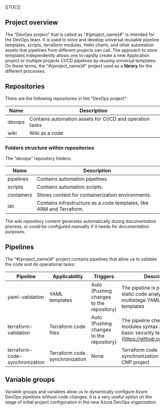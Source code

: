 [[_TOC_]]

## Project overview

The "DevOps project" that is called as "#{project_name}#" is intended for the DevOps team. It is used to store and develop universal reusable pipeline templates, scripts, terraform modules, Helm charts, and other automation assets that pipelines from different projects can call. The approach to store templates independently allows one to rapidly create a new Application project or multiple projects CI/CD pipelines by reusing universal templates. On these terms, the "#{project_name}#" project used as a **library** for the different processes.

## Repositories

There are the following repositories in the "DevOps project":

|Name    | Description    | 
|--      |--              |
| devops | Contains automation assets for CI/CD and operation tasks |
| wiki   | Wiki as a code |


### Folders structure within repositories

The "devops" repository folders:

| Name | Description |
|--|--|
| pipelines | Contains automation pipelines. |
| scripts | Contains automation scripts. |
| containers | Stores content for containerization environments. |
| iac | Contains infrastructure as a code templates, like ARM and Terraform. |

The wiki repository content generates automatically during documentation process, or could be configured manually if it needs for documentation purposes.

## Pipelines 

The "#{project_name}#" project contains pipelines that allow us to validate the code and do operational tasks:

| Pipeline  |Applicability | Triggers | Description |
|--|--|--|--|
| yaml-validation | YAML templates  | Auto<br/> (Pushing changes to the repository) | The pipeline is purposed to run static code analysis for multistage YAML pipeline's templates |
| terraform-validation | Terraform code files | Auto<br/> (Pushing changes to the repository) | The pipeline checks Terraform modules syntax and does basic security tests (https://github.com/tfsec/tfsec) |
| terraform-code-synchronization | Terraform code synchronization | None | Terraform code synchronization from ALZ to CNP project |

## Variable groups

Variable groups and variables allow us to dynamically configure Azure DevOps pipelines without code changes. It is a very useful option on the stage of initial project configuration in the new Azure DevOps organization.